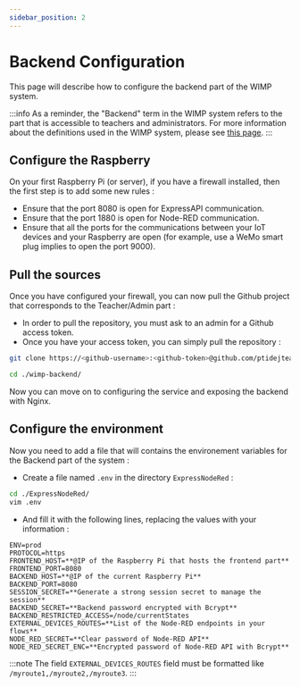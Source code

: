```yaml
---
sidebar_position: 2
---
```


# Backend Configuration

This page will describe how to configure the backend part of the WIMP system. 

:::info
As a reminder, the "Backend" term in the WIMP system refers to the part that is accessible to teachers and administrators. For more information about the definitions used in the WIMP system, please see [this page](../intro.md).
:::

## Configure the Raspberry

On your first Raspberry Pi (or server), if you have a firewall installed, then the first step is to add some new rules : 

- Ensure that the port 8080 is open for ExpressAPI communication.
- Ensure that the port 1880 is open for Node-RED communication.
- Ensure that all the ports for the communications between your IoT devices and your Raspberry are open (for example, use a WeMo smart plug implies to open the port 9000).

## Pull the sources

Once you have configured your firewall, you can now pull the Github project that corresponds to the Teacher/Admin part :
- In order to pull the repository, you must ask to an admin for a Github access token.
- Once you have your access token, you can simply pull the repository :

```bash
git clone https://<github-username>:<github-token>@github.com/ptidejteam/wimp-backend

cd ./wimp-backend/
```
Now you can move on to configuring the service and exposing the backend with Nginx.

## Configure the environment

Now you need to add a file that will contains the environement variables for the Backend part of the system : 
- Create a file named `.env` in the directory `ExpressNodeRed` :
```bash
cd ./ExpressNodeRed/
vim .env
```

- And fill it with the following lines, replacing the values with your information :
```
ENV=prod
PROTOCOL=https
FRONTEND_HOST=**@IP of the Raspberry Pi that hosts the frontend part**
FRONTEND_PORT=8080
BACKEND_HOST=**@IP of the current Raspberry Pi**
BACKEND_PORT=8080
SESSION_SECRET=**Generate a strong session secret to manage the session**
BACKEND_SECRET=**Backend password encrypted with Bcrypt**
BACKEND_RESTRICTED_ACCESS=/node/currentStates
EXTERNAL_DEVICES_ROUTES=**List of the Node-RED endpoints in your flows**
NODE_RED_SECRET=**Clear password of Node-RED API**
NODE_RED_SECRET_ENC=**Encrypted password of Node-RED API with Bcrypt**
```

:::note
The field `EXTERNAL_DEVICES_ROUTES` field must be formatted like `/myroute1,/myroute2,/myroute3`.
:::